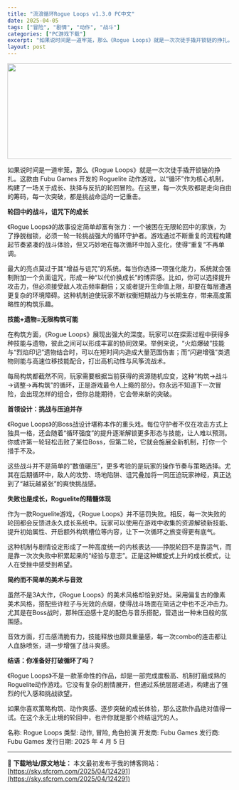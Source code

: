 ```yaml
---
title: "流浪循环Rogue Loops v1.3.0 PC中文"
date: 2025-04-05
tags: ["冒险", "剧情", "动作", "战斗"]
categories: ["PC游戏下载"]
excerpt: "如果说时间是一道牢笼，那么《Rogue Loops》就是一次次徒手撬开锁链的挣扎。这款由 Fubu Games 开发的 Roguelite 动作游戏，以“循环”作为核心机制，构建了一场关于成长、抉择与反抗的轮回冒险。在这里，每一次失败都是走向自由的筹码，每一次突破，都是挑战命运的一记重击。 轮回中的&hellip;"
layout: post
---
```


<img class="aligncenter size-full wp-image-124292" src="https://sky.sfcrom.com/wp-content/uploads/2025/04/2025040514155547.webp" alt="" width="660" height="215" />
<p class="" data-start="112" data-end="257">如果说时间是一道牢笼，那么《Rogue Loops》就是一次次徒手撬开锁链的挣扎。这款由 Fubu Games 开发的 Roguelite 动作游戏，以“循环”作为核心机制，构建了一场关于成长、抉择与反抗的轮回冒险。在这里，每一次失败都是走向自由的筹码，每一次突破，都是挑战命运的一记重击。</p>
<p data-start="259" data-end="279"><strong data-start="262" data-end="279">轮回中的战斗，诅咒下的成长</strong></p>
<p class="" data-start="281" data-end="396">《Rogue Loops》的故事设定简单却富有张力：一个被困在无限轮回中的家族，为了挣脱枷锁，必须一轮一轮挑战强大的循环守护者。游戏通过不断重复的流程构建起节奏紧凑的战斗体验，但又巧妙地在每次循环中加入变化，使得“重复”不再单调。</p>
<p class="" data-start="398" data-end="552">最大的亮点莫过于其“增益与诅咒”的系统。每当你选择一项强化能力，系统就会强制附加一个负面诅咒，形成一种“以代价换成长”的博弈感。比如，你可以选择提升攻击力，但必须接受敌人攻击频率翻倍；又或者提升生命值上限，却要在每层遭遇更复杂的环境障碍。这种机制迫使玩家不断权衡短期战力与长期生存，带来高度策略性的构筑乐趣。</p>
<p data-start="554" data-end="573"><strong data-start="557" data-end="573">技能+遗物=无限构筑可能</strong></p>
<p class="" data-start="575" data-end="716">在构筑方面，《Rogue Loops》展现出强大的深度。玩家可以在探索过程中获得多种技能与遗物，彼此之间可以形成丰富的协同效果。举例来说，“火焰爆破”技能与“烈焰印记”遗物结合时，可以在短时间内造成大量范围伤害；而“闪避增强”类遗物则能与高速位移技能配合，打出高机动性与风筝流战术。</p>
<p class="" data-start="718" data-end="816">每局构筑都截然不同，玩家需要根据当前获得的资源随机应变，这种“构筑→战斗→调整→再构筑”的循环，正是游戏最令人上瘾的部分。你永远不知道下一次冒险，会出现怎样的组合，但你总能期待，它会带来新的突破。</p>
<p data-start="818" data-end="837"><strong data-start="821" data-end="837">首领设计：挑战与压迫并存</strong></p>
<p class="" data-start="839" data-end="961">《Rogue Loops》的Boss战设计堪称本作的重头戏。每位守护者不仅在攻击方式上独具一格，还会随着“循环强度”的提升逐渐解锁更多形态与技能，让人难以预测。你或许第一轮轻松击败了某位Boss，但第二轮，它就会施展全新机制，打你一个措手不及。</p>
<p class="" data-start="963" data-end="1052">这些战斗并不是简单的“数值碾压”，更多考验的是玩家的操作节奏与策略选择。尤其在后期循环中，敌人的攻势、场地陷阱、诅咒叠加将一同压迫玩家神经，真正达到了“越玩越紧张”的爽快挑战感。</p>
<p data-start="1054" data-end="1082"><strong data-start="1057" data-end="1082">失败也是成长，Roguelite的精髓体现</strong></p>
<p class="" data-start="1084" data-end="1199">作为一款Roguelite游戏，《Rogue Loops》并不惩罚失败。相反，每一次失败的轮回都会反馈进永久成长系统中。玩家可以使用在游戏中收集的资源解锁新技能、提升初始属性、开启额外构筑槽位等内容，让下一次循环之旅变得更有底气。</p>
<p class="" data-start="1201" data-end="1285">这种机制与剧情设定形成了一种高度统一的内核表达——挣脱轮回不是靠运气，而是靠一次次失败中积累起来的“经验与意志”。正是这种螺旋式上升的成长模式，让人在受挫中感受到希望。</p>
<p data-start="1287" data-end="1306"><strong data-start="1290" data-end="1306">简约而不简单的美术与音效</strong></p>
<p class="" data-start="1308" data-end="1425">虽然不是3A大作，《Rogue Loops》的美术风格却恰到好处。采用偏复古的像素美术风格，搭配些许粒子与光效的点缀，使得战斗场面在简洁之中也不乏冲击力。尤其是在Boss战时，那种压迫感十足的配色与音乐搭配，营造出一种末日般的氛围感。</p>
<p class="" data-start="1427" data-end="1481">音效方面，打击感清脆有力，技能释放也颇具重量感，每一次combo的连击都让人血脉喷张，进一步增强了战斗爽感。</p>
<p data-start="1483" data-end="1504"><strong data-start="1486" data-end="1504">结语：你准备好打破循环了吗？</strong></p>
<p class="" data-start="1506" data-end="1598">《Rogue Loops》不是一款革命性的作品，却是一部完成度极高、机制打磨成熟的Roguelite动作游戏。它没有复杂的剧情展开，但通过系统层层递进，构建出了强烈的代入感和挑战欲望。</p>
<p class="" data-start="1600" data-end="1664">如果你喜欢策略构筑、动作爽感、逐步突破的成长体验，那么这款作品绝对值得一试。在这个永无止境的轮回中，也许你就是那个终结诅咒的人。</p>
名称: Rogue Loops
类型: 动作, 冒险, 角色扮演
开发商: Fubu Games
发行商: Fubu Games
发行日期: 2025 年 4 月 5 日

---
📖 **下载地址/原文地址：** 本文最初发布于我的博客网站：[https://sky.sfcrom.com/2025/04/124291](https://sky.sfcrom.com/2025/04/124291)
